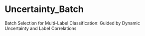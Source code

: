 # Uncertainty_Batch
Batch Selection for Multi-Label Classification: Guided by Dynamic Uncertainty and Label Correlations

